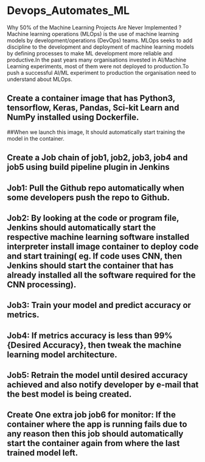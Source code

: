 # Devops_Automates_ML
Why 50% of the Machine Learning Projects Are Never Implemented ?
Machine learning operations (MLOps) is the use of machine learning models by development/operations (DevOps) teams. MLOps seeks to add discipline to the development and deployment of machine learning models by defining processes to make ML development more reliable and productive.In the past years many organisations invested in AI/Machine Learning experiments, most of them were not deployed to production.To push a successful AI/ML experiment to production the organisation need to understand about MLOps.
## Create a container image that has Python3, tensorflow, Keras, Pandas, Sci-kit Learn and NumPy installed using Dockerfile.

##When we launch this image, It should automatically start training the model in the container.

## Create a Job chain of job1, job2, job3, job4 and job5 using build pipeline plugin in Jenkins

## Job1: Pull the Github repo automatically when some developers push the repo to Github.

## Job2: By looking at the code or program file, Jenkins should automatically start the respective machine learning software installed interpreter install image container to deploy code and start training( eg. If code uses CNN, then Jenkins should start the container that has already installed all the software required for the CNN processing).

## Job3: Train your model and predict accuracy or metrics.

## Job4: If metrics accuracy is less than 99%{Desired Accuracy}, then tweak the machine learning model architecture.

## Job5: Retrain the model until desired accuracy achieved and also notify developer by e-mail that the best model is being created.

## Create One extra job job6 for monitor: If the container where the app is running fails due to any reason then this job should automatically start the container again from where the last trained model left.

